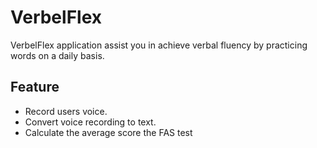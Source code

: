 # VerbelFlex
VerbelFlex application assist you in achieve verbal fluency by practicing words on a daily basis.

## Feature
- Record users voice.
- Convert voice recording to text.
- Calculate the average score the FAS test
